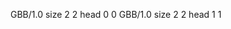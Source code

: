 <gs-board without-header> GBB/1.0
size 2 2
head 0 0
 </gs-board>
<gs-board without-header> GBB/1.0
size 2 2
head 1 1 </gs-board>